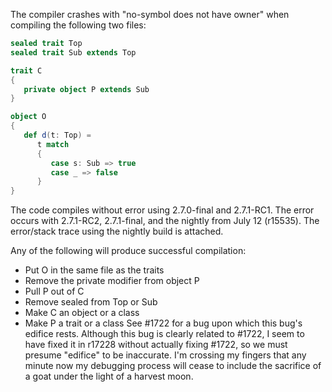 The compiler crashes with "no-symbol does not have owner" when compiling the following two files:

```scala
sealed trait Top
sealed trait Sub extends Top

trait C
{
   private object P extends Sub
}
```

```scala
object O
{
   def d(t: Top) =
      t match
      {
         case s: Sub => true
         case _ => false
      }
}
```

The code compiles without error using 2.7.0-final and 2.7.1-RC1.
The error occurs with 2.7.1-RC2, 2.7.1-final, and the nightly from July 12 (r15535).
The error/stack trace using the nightly build is attached.

Any of the following will produce successful compilation:

 * Put O in the same file as the traits
 * Remove the private modifier from object P
 * Pull P out of C
 * Remove sealed from Top or Sub
 * Make C an object or a class
 * Make P a trait or a class
See #1722 for a bug upon which this bug's edifice rests.
Although this bug is clearly related to #1722, I seem to have fixed it in r17228 without actually fixing #1722, so we must presume "edifice" to be inaccurate.  I'm crossing my fingers that any minute now my debugging process will cease to include the sacrifice of a goat under the light of a harvest moon.
